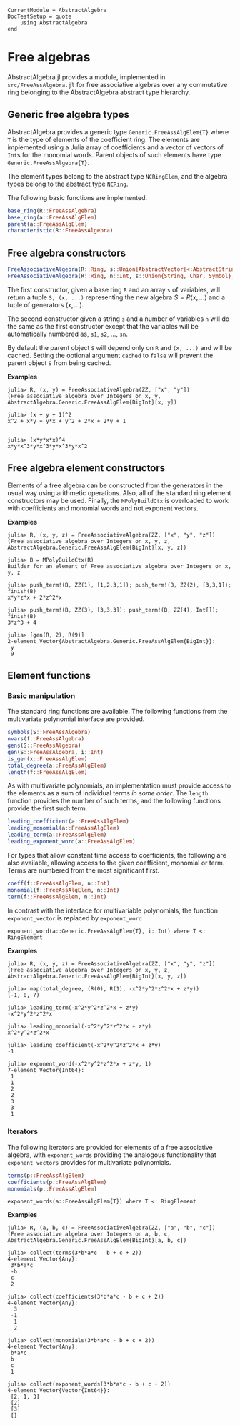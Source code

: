 ```@meta
CurrentModule = AbstractAlgebra
DocTestSetup = quote
    using AbstractAlgebra
end
```

# Free algebras

AbstractAlgebra.jl provides a module, implemented in `src/FreeAssAlgebra.jl` for
free associative algebras over any commutative ring belonging to the
AbstractAlgebra abstract type hierarchy.

## Generic free algebra types

AbstractAlgebra provides a generic type `Generic.FreeAssAlgElem{T}`
where `T` is the type of elements of the coefficient ring. The elements are
implemented using a Julia array of coefficients and a vector of
vectors of `Int`s for the monomial words. Parent objects of such elements have
type `Generic.FreeAssAlgebra{T}`.

The element types belong to the abstract type `NCRingElem`,
and the algebra types belong to the abstract type `NCRing`.

The following basic functions are implemented.
```julia
base_ring(R::FreeAssAlgebra)
base_ring(a::FreeAssAlgElem)
parent(a::FreeAssAlgElem)
characteristic(R::FreeAssAlgebra)
```

## Free algebra constructors

```julia
FreeAssociativeAlgebra(R::Ring, s::Union{AbstractVector{<:AbstractString}, AbstractVector{Symbol}, AbstractVector{Char}}; cached::Bool = true)
FreeAssociativeAlgebra(R::Ring, n::Int, s::Union{String, Char, Symbol}; cached::Bool = false)
```

The first constructor, given a base ring `R` and an array `s` of variables,
will return a tuple `S, (x, ...)` representing the new algebra
$S = R \left<x, \ldots \right>$ and a tuple of generators $(x, ...)$.

The second constructor given a string `s` and a number of variables `n` will
do the same as the first constructor except that the variables will be
automatically numbered as, `s1`, `s2`, ..., `sn`.

By default the parent object `S` will depend only on `R` and  `(x, ...)` and
will be cached. Setting the optional argument `cached` to `false` will prevent
the parent object `S` from being cached.

**Examples**

```jldoctest
julia> R, (x, y) = FreeAssociativeAlgebra(ZZ, ["x", "y"])
(Free associative algebra over Integers on x, y, AbstractAlgebra.Generic.FreeAssAlgElem{BigInt}[x, y])

julia> (x + y + 1)^2
x^2 + x*y + y*x + y^2 + 2*x + 2*y + 1


julia> (x*y*x*x)^4
x*y*x^3*y*x^3*y*x^3*y*x^2
```

## Free algebra element constructors

Elements of a free algebra can be constructed from the generators in the
usual way using arithmetic operations. Also, all of the standard ring element
constructors may be used. Finally, the `MPolyBuildCtx` is overloaded to work
with coefficients and monomial words and not exponent vectors.

**Examples**

```jldoctest
julia> R, (x, y, z) = FreeAssociativeAlgebra(ZZ, ["x", "y", "z"])
(Free associative algebra over Integers on x, y, z, AbstractAlgebra.Generic.FreeAssAlgElem{BigInt}[x, y, z])

julia> B = MPolyBuildCtx(R)
Builder for an element of Free associative algebra over Integers on x, y, z

julia> push_term!(B, ZZ(1), [1,2,3,1]); push_term!(B, ZZ(2), [3,3,1]); finish(B)
x*y*z*x + 2*z^2*x

julia> push_term!(B, ZZ(3), [3,3,3]); push_term!(B, ZZ(4), Int[]); finish(B)
3*z^3 + 4

julia> [gen(R, 2), R(9)]
2-element Vector{AbstractAlgebra.Generic.FreeAssAlgElem{BigInt}}:
 y
 9
```

## Element functions

### Basic manipulation

The standard ring functions are available. The following functions from the
multivariate polynomial interface are provided.

```julia
symbols(S::FreeAssAlgebra)
nvars(f::FreeAssAlgebra)
gens(S::FreeAssAlgebra)
gen(S::FreeAssAlgebra, i::Int)
is_gen(x::FreeAssAlgElem)
total_degree(a::FreeAssAlgElem)
length(f::FreeAssAlgElem)
```

As with multivariate polynomials, an implementation must provide access to
the elements as a sum of individual terms *in some order*. The `length`
function provides the number of such terms, and the following functions
provide the first such term.


```julia
leading_coefficient(a::FreeAssAlgElem)
leading_monomial(a::FreeAssAlgElem)
leading_term(a::FreeAssAlgElem)
leading_exponent_word(a::FreeAssAlgElem)
```

For types that allow constant time access to coefficients, the following are
also available, allowing access to the given coefficient, monomial or term.
Terms are numbered from the most significant first.

```julia
coeff(f::FreeAssAlgElem, n::Int)
monomial(f::FreeAssAlgElem, n::Int)
term(f::FreeAssAlgElem, n::Int)
```

In contrast with the interface for multivariable polynomials, the function
`exponent_vector` is replaced by `exponent_word`

```@docs
exponent_word(a::Generic.FreeAssAlgElem{T}, i::Int) where T <: RingElement
```

**Examples**

```jldoctest
julia> R, (x, y, z) = FreeAssociativeAlgebra(ZZ, ["x", "y", "z"])
(Free associative algebra over Integers on x, y, z, AbstractAlgebra.Generic.FreeAssAlgElem{BigInt}[x, y, z])

julia> map(total_degree, (R(0), R(1), -x^2*y^2*z^2*x + z*y))
(-1, 0, 7)

julia> leading_term(-x^2*y^2*z^2*x + z*y)
-x^2*y^2*z^2*x

julia> leading_monomial(-x^2*y^2*z^2*x + z*y)
x^2*y^2*z^2*x

julia> leading_coefficient(-x^2*y^2*z^2*x + z*y)
-1

julia> exponent_word(-x^2*y^2*z^2*x + z*y, 1)
7-element Vector{Int64}:
 1
 1
 2
 2
 3
 3
 1
```

### Iterators

The following iterators are provided for elements of a free associative algebra,
with `exponent_words` providing the analogous functionality that `exponent_vectors`
provides for multivariate polynomials.

```julia
terms(p::FreeAssAlgElem)
coefficients(p::FreeAssAlgElem)
monomials(p::FreeAssAlgElem)
```

```@docs
exponent_words(a::FreeAssAlgElem{T}) where T <: RingElement
```

**Examples**

```jldoctest
julia> R, (a, b, c) = FreeAssociativeAlgebra(ZZ, ["a", "b", "c"])
(Free associative algebra over Integers on a, b, c, AbstractAlgebra.Generic.FreeAssAlgElem{BigInt}[a, b, c])

julia> collect(terms(3*b*a*c - b + c + 2))
4-element Vector{Any}:
 3*b*a*c
 -b
 c
 2

julia> collect(coefficients(3*b*a*c - b + c + 2))
4-element Vector{Any}:
  3
 -1
  1
  2

julia> collect(monomials(3*b*a*c - b + c + 2))
4-element Vector{Any}:
 b*a*c
 b
 c
 1

julia> collect(exponent_words(3*b*a*c - b + c + 2))
4-element Vector{Vector{Int64}}:
 [2, 1, 3]
 [2]
 [3]
 []
```

